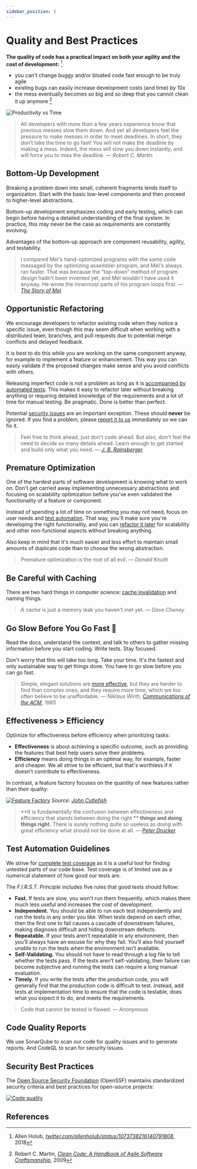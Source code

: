 ```yaml
---
sidebar_position: 5
---
```


# Quality and Best Practices

**The quality of code has a practical impact on both your agility and the cost of development:** [^1]

- you can't change buggy and/or bloated code fast enough to be truly agile
- existing bugs can easily increase development costs (and time) by 10x
- the mess eventually becomes so big and so deep that you cannot clean it up anymore [^2]

![Productivity vs Time](../assets/developer-guide-code-quality-productivity-vs-time.jpg)

>  All developers with more than a few years experience know that previous messes slow them down. And yet all
developers feel the pressure to make messes in order to meet deadlines. In short, they don’t take the time
to go fast! You will not make the deadline by making a mess. Indeed, the mess will slow you down instantly, and
will force you to miss the deadline. — <cite>Robert C. Martin</cite>

## Bottom-Up Development ##

Breaking a problem down into small, coherent fragments lends itself to organization. Start with the basic low-level
components and then proceed to higher-level abstractions.

Bottom-up development emphasizes coding and early testing, which can begin before having a detailed understanding 
of the final system. In practice, this may never be the case as requirements are constantly evolving.

Advantages of the bottom-up approach are component reusability, agility, and testability. 

> I compared Mel's hand-optimized programs with the same code massaged by the optimizing assembler program, 
> and Mel's always ran faster.
That was because the “top-down” method of program design hadn't been invented yet, and Mel wouldn't have used it anyway.
He wrote the innermost parts of his program loops first. 
> — <cite>[The Story of Mel](http://www.catb.org/jargon/html/story-of-mel.html)</cite>

## Opportunistic Refactoring ##

We encourage developers to refactor existing code when they notice a specific issue, 
even though this may seem difficult when working with a distributed team, branches, 
and pull requests due to potential merge conflicts and delayed feedback.

It is best to do this while you are working on the same component anyway, 
for example to implement a feature or enhancement. 
This way you can easily validate if the proposed changes make sense and you avoid conflicts with others.

Releasing imperfect code is not a problem as long as it is 
[accompanied by automated tests](#code-that-cannot-be-tested-is-flawed). 
This makes it easy to refactor later without breaking anything or requiring detailed knowledge of the requirements 
and a lot of time for manual testing. Be pragmatic. Done is better than perfect.

Potential [security issues](security/readme.md) are an important exception. These should **never** be ignored. 
If you find a problem, please [report it to us](security/readme.md) immediately so we can fix it.

>   Feel free to think ahead, just don't code ahead. But also, don't feel the need to decide so many
    details ahead. Learn enough to get started and build only what you need.
    — <cite>[J. B. Rainsberger](https://twitter.com/jbrains/status/1064212803542818816)</cite>

## Premature Optimization ##

One of the hardest parts of software development is knowing what to work on.
Don't get carried away implementing unnecessary abstractions and focusing on scalability 
optimization before you've even validated the functionality of a feature or component.

Instead of spending a lot of time on something you may not need, 
focus on user needs and [test automation](#code-that-cannot-be-tested-is-flawed).
That way, you'll make sure you're developing the right functionality, 
and you can [refactor it later](https://martinfowler.com/bliki/DefinitionOfRefactoring.html) for scalability 
and other non-functional aspects without breaking anything.

Also keep in mind that it's much easier and less effort to maintain small amounts 
of duplicate code than to choose the wrong abstraction.

 > Premature optimization is the root of all evil. — <cite>Donald Knuth</cite>

## Be Careful with Caching ##

There are two hard things in computer science: [cache invalidation](https://msol.io/blog/tech/youre-probably-wrong-about-caching/) and naming things.

> A cache is just a memory leak you haven't met yet. — <cite>Dave Cheney</cite>

## Go Slow Before You Go Fast 🐰 ##

Read the docs, understand the context, and talk to others to gather missing information before you start coding. Write tests. Stay focused.

Don't worry that this will take too long. Take your time. It's the fastest and only sustainable way to get things done. You have to go slow before you can go fast.

 > Simple, elegant solutions are [more effective](#effectiveness-efficiency), 
 > but they are harder to find than complex ones, and they require more
time, which we too often believe to be unaffordable. 
 > — <cite>Niklaus Wirth, [Communications of the ACM](https://dl.acm.org/doi/10.1145/2786.2789), 1985</cite>

## Effectiveness > Efficiency ##

Optimize for effectiveness before efficiency when prioritizing tasks:

- **Effectiveness** is about achieving a specific outcome, such as providing the features that best help users solve their problems.
- **Efficiency** means doing things in an optimal way, for example, faster and cheaper. We all strive to be efficient, but that's worthless if it doesn't contribute to effectiveness.

In contrast, a feature factory focuses on the quantity of new features rather than their quality:

[![Feature Factory](../assets/developer-guide-code-quality-feature-factory.jpg)](https://twitter.com/johncutlefish/status/780102280162840576)
*Source: [John Cutlefish](https://twitter.com/johncutlefish/status/780102280162840576)*

> **It is fundamentally the confusion between effectiveness and efficiency that stands between doing the right **
> **things and doing things right.** There is surely nothing quite so useless as doing with great 
> efficiency what should not be done at all. — <cite>[Peter Drucker](https://en.wikipedia.org/wiki/Peter_Drucker)</cite>

## Test Automation Guidelines ##

We strive for [complete test coverage](https://martinfowler.com/bliki/TestCoverage.html) as it is a useful tool for finding
untested parts of our code base. Test coverage is of limited use as a numerical statement of how good our tests are.

The *F.I.R.S.T. Principle* includes five rules that good tests should follow:

- **Fast.** If tests are slow, you won't run them frequently, which makes them much less useful and increases 
  the cost of development.<br/>
- **Independent.** You should be able to run each test independently and run the tests in any order you like. 
  When tests depend on each other, then the first one to fail causes a cascade of downstream failures, 
  making diagnosis difficult and hiding downstream defects.<br/>
- **Repeatable.** If your tests aren’t repeatable in any environment, then you’ll always have an excuse for why they fail. 
  You’ll also find yourself unable to run the tests when the environment isn’t available.<br/>
- **Self-Validating.** You should not have to read through a log file to tell whether the tests pass. If the tests aren’t
  self-validating, then failure can become subjective and running the tests can require a long manual evaluation.<br/>
- **Timely.** If you write the tests after the production code, you will generally 
  find that the production code is difficult to test. Instead, add tests at implementation time to ensure that the 
  code is testable, does what you expect it to do, and meets the requirements.

> Code that cannot be tested is flawed. — <cite>Anonymous</cite>

## Code Quality Reports ##

We use SonarQube to scan our code for quality issues and to generate reports.
And CodeQL to scan for security issues.

## Security Best Practices ##

The [Open Source Security Foundation](https://bestpractices.coreinfrastructure.org/en/) (OpenSSF) 
maintains standardized security criteria and best practices for open-source projects:


[![Code quality](../assets/developer-guide-code-quality-openssf.png)](https://bestpractices.coreinfrastructure.org/en/projects/5467)

## References ##

[^1]: Allen Holub, [*twitter.com/allenholub/status/1073738216140791808*](https://twitter.com/allenholub/status/1073738216140791808), 2018
[^2]: Robert C. Martin, [*Clean Code: A Handbook of Agile Software Craftsmanship*](https://www.amazon.com/-/dp/0132350882/), 2009